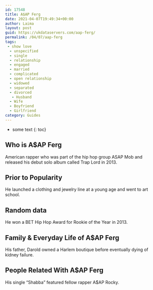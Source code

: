 ```yaml
---
id: 17548
title: A$AP Ferg
date: 2021-04-07T19:49:34+00:00
author: Laima
layout: post
guid: https://ukdataservers.com/aap-ferg/
permalink: /04/07/aap-ferg
tags:
 - show love
  - unspecified
  - single
  - relationship
  - engaged
  - married
  - complicated
  - open relationship
  - widowed
  - separated
  - divorced
   - Husband
  - Wife
  - Boyfriend
  - Girlfriend
category: Guides
---
```


* some text
{: toc}


## Who is A$AP Ferg
                  
                  
                  
American rapper who was part of the hip hop group ASAP Mob and released his debut solo album called Trap Lord in 2013.  
                  
              
            
              
            
                
                
                
## Prior to Popularity
                  
                  
                  
He launched a clothing and jewelry line at a young age and went to art school. 
                  
              
            
              
            
                
                
                
## Random data
                  
                  
                  
He won a BET Hip Hop Award for Rookie of the Year in 2013. 
                  
              
            
              
            
                
                
                
## Family & Everyday Life of A$AP Ferg
                  
                  
                  
His father, Darold owned a Harlem boutique before eventually dying of kidney failure. 
                  
              
            
              
            
                
                
                
## People Related With A$AP Ferg
                  
                  
                  
His single &#8220;Shabba&#8221; featured fellow rapper A$AP Rocky.
                  
              
            
              
            
                
              
            
              
              
            
            
              
            
          
          
          